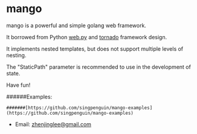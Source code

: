 mango
=====

mango is a powerful and simple golang web framework.

It borrowed from Python [web.py](https://github.com/webpy/webpy) and [tornado](https://github.com/tornadoweb/tornado) framework design.

It implements nested templates, but does not support multiple levels of nesting.

The "StaticPath" parameter is recommended to use in the development of state.

Have fun!

######Examples:

    #######[https://github.com/singpenguin/mango-examples](https://github.com/singpenguin/mango-examples)

* Email: zhenjinglee@gmail.com
